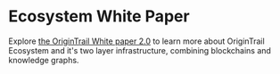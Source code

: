 # Ecosystem White Paper

Explore [the OriginTrail White paper 2.0](https://parachain.origintrail.io/whitepaper) to learn more about OriginTrail Ecosystem and it's two layer infrastructure, combining blockchains and knowledge graphs.
